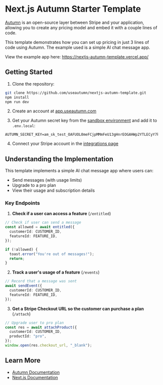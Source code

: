 # Next.js Autumn Starter Template

[Autumn](https://useautumn.com) is an open-source layer between Stripe and your application, allowing you to create any pricing model and embed it with a couple lines of code.

This template demonstrates how you can set up pricing in just 3 lines of code using Autumn. The example used is a simple AI chat message app.

View the example app here: https://nextjs-autumn-template.vercel.app/

## Getting Started

1. Clone the repository:

```bash
git clone https://github.com/useautumn/nextjs-autumn-template.git
npm install
npm run dev
```

2. Create an account at [app.useautumn.com](https://app.useautumn.com)

3. Get your Autumn secret key from the [sandbox environment](https://app.useautumn.com/sandbox/dev) and add it to `.env.local`:

```env
AUTUMN_SECRET_KEY=am_sk_test_OAFUOL0meFCjpMMmFeU13gHnrEOGAHWp2YTLECyY7k
```

4. Connect your Stripe account in the [integrations page](https://app.useautumn.com/sandbox/integrations/stripe)

## Understanding the Implementation

This template implements a simple AI chat message app where users can:

- Send messages (with usage limits)
- Upgrade to a pro plan
- View their usage and subscription details

### Key Endpoints

1. **Check if a user can access a feature** (`/entitled`)

```typescript
// Check if user can send a message
const allowed = await entitled({
  customerId: CUSTOMER_ID,
  featureId: FEATURE_ID,
});

if (!allowed) {
  toast.error("You're out of messages!");
  return;
}
```

2. **Track a user's usage of a feature** (`/events`)

```typescript
// Record that a message was sent
await sendEvent({
  customerId: CUSTOMER_ID,
  featureId: FEATURE_ID,
});
```

3. **Get a Stripe Checkout URL so the customer can purchase a plan** (`/attach`)

```typescript
// Upgrade user to pro plan
const res = await attachProduct({
  customerId: CUSTOMER_ID,
  productId: "pro",
});
window.open(res.checkout_url, "_blank");
```

<!-- ### Additional Features

The template also includes `getOrCreateCustomer` to fetch customer details, entitlements, and subscription status, which is used in the customer details card in the UI:

```typescript
const customer = await getOrCreateCustomer(CUSTOMER_ID);
// Returns: customer details, product subscriptions, and feature entitlements
``` -->

## Learn More

- [Autumn Documentation](https://docs.useautumn.com)
- [Next.js Documentation](https://nextjs.org/docs)
